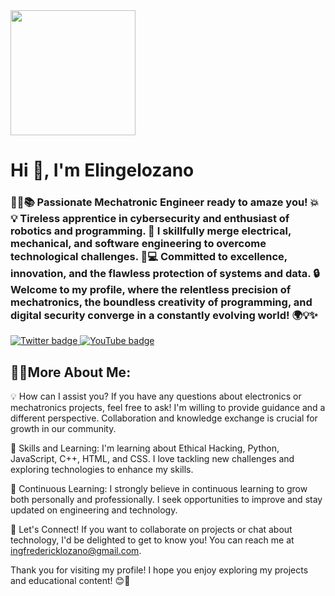 <div id="header" align="left">
  <img src="https://giphy.com/gifs/13HgwGsXF0aiGY" width="200"/>
  <h1 aling="center"> Hi 👋, I'm Elingelozano</h1>
  <h3 aling="center">🔧🤖📚 Passionate Mechatronic Engineer ready to amaze you! 💥💡 Tireless apprentice in cybersecurity and enthusiast       of robotics and programming. 🚀 I skillfully merge electrical, mechanical, and software engineering to overcome technological               challenges. 💪💻 Committed to excellence, innovation, and the flawless protection of systems and data. 🔒 Welcome to my profile, 
    where the relentless precision of mechatronics, the boundless creativity of programming, and digital security converge in a constantly       evolving world! 🌍💡✨
  </h3>
</div
<div id="badges" style="text-align: center;">
  <a href="https://twitter.com/FREDERICKLOZA14" target="_blank">
    <img src="https://img.shields.io/twitter/url?url=https%3A%2F%2Ftwitter.com%2FFREDERICKLOZA14&style=piso&logo=twitter&logoColor=azul&label=TWITTER&color=abcdef"
    alt="Twitter badge" />
  </a>
  <a href="https://www.youtube.com/channel/UCUiCC8V7dfOqVDS-1pG_5tg" target="_blank">
    <img src="https://img.shields.io/youtube/channel/subscribers/UCUiCC8V7dfOqVDS-1pG_5tg?label=YouTube"
    alt="YouTube badge" />
  </a>
</div>

<p>
<h2> 👨‍💻More About Me: </h2>
💡 How can I assist you?
If you have any questions about electronics or mechatronics projects, feel free to ask! I'm willing to provide guidance and a different perspective. Collaboration and knowledge exchange is crucial for growth in our community.
  
🔧 Skills and Learning:
I'm learning about Ethical Hacking, Python, JavaScript, C++, HTML, and CSS. I love tackling new challenges and exploring technologies to enhance my skills.

🌱 Continuous Learning:
I strongly believe in continuous learning to grow both personally and professionally. I seek opportunities to improve and stay updated on engineering and technology.

📢 Let's Connect!
If you want to collaborate on projects or chat about technology, I'd be delighted to get to know you! You can reach me at ingfredericklozano@gmail.com.

Thank you for visiting my profile! I hope you enjoy exploring my projects and educational content! 😊🚀
</p>
